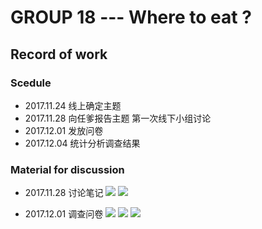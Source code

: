 # **GROUP 18 --- Where to eat ?** 
## **Record of work**

### **Scedule**
- 2017.11.24   线上确定主题  
- 2017.11.28   向任爹报告主题
               第一次线下小组讨论
- 2017.12.01   发放问卷
- 2017.12.04   统计分析调查结果

### **Material for discussion**
- 2017.11.28  讨论笔记
![](file:///D:/学校/上海交通大学/课程/专业课/软工创新基础/18组/IMG_5734.PNG)
![](file:///D:/学校/上海交通大学/课程/专业课/软工创新基础/18组/IMG_5733.jpg)

- 2017.12.01  调查问卷
![](file:///D:/学校/上海交通大学/课程/专业课/软工创新基础/18组/IMG_5735.png)
![](file:///D:/学校/上海交通大学/课程/专业课/软工创新基础/18组/IMG_5736.png)
![](file:///D:/学校/上海交通大学/课程/专业课/软工创新基础/18组/IMG_5737.png)